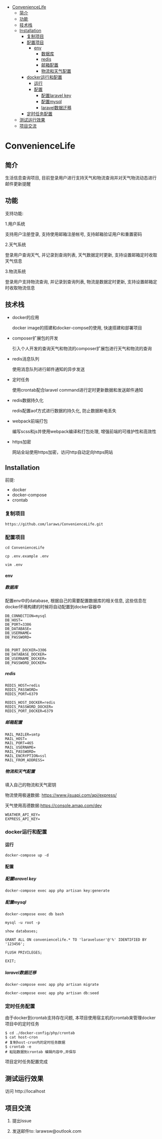 -   [ConvenienceLife](#conveniencelife)
    -   [简介](#简介)
    -   [功能](#功能)
    -   [技术栈](#技术栈)
    -   [Installation](#installation)
        -   [复制项目](#复制项目)
        -   [配置项目](#配置项目)
            -   [env](#env)
                -   [数据库](#数据库)
                -   [redis](#redis)
                -   [邮箱配置](#邮箱配置)
                -   [物流和天气配置](#物流和天气配置)
        -   [docker运行和配置](#docker运行和配置)
            -   [运行](#运行)
            -   [配置](#配置)
                -   [配置laravel key](#配置laravel-key)
                -   [配置mysql](#配置mysql)
                -   [laravel数据迁移](#laravel数据迁移)
        -   [定时任务配置](#定时任务配置)
    -   [测试运行效果](#测试运行效果)
    -   [项目交流](#项目交流)

ConvenienceLife
===============

简介
----

生活信息查询项目,
目前登录用户进行支持天气和物流查询并对天气物流动态进行邮件更新提醒

功能
----

支持功能:

1.用户系统

支持用户注册登录, 支持使用邮箱注册帐号, 支持邮箱验证用户和重置密码

2.天气系统

登录用户查询天气, 并记录到查询列表, 天气数据定时更新,
支持设置邮箱定时收取天气信息

3.物流系统

登录用户支持物流查询, 并记录到查询列表, 物流是数据定时更新,
支持设置邮箱定时收取物流信息

技术栈
------

-   docker的应用

    docker image的搭建和docker-compse的使用, 快速搭建和部署项目

-   composer扩展包的开发

    引入个人开发的查询天气和物流的composer扩展包进行天气和物流的查询

-   redis消息队列

    使用消息队列进行邮件通知的异步发送

-   定时任务

    使用crontab配合laravel command进行定时更新数据和发送邮件通知

-   redis数据持久化

    redis配置aof方式进行数据的持久化, 防止数据断电丢失

-   webpack前端打包

    编写scss和js并使用webpack编译和打包处理, 增强前端的可维护性和高效性
    
-   https加密

    网站全站使用https加密，访问http自动定向https网站

Installation
------------

前提:

-   docker
-   docker-compose
-   crontab

### 复制项目

``` {.bash}
https://github.com/laraws/ConvenienceLife.git
```

### 配置项目

    cd ConvenienceLife

``` {.bash}
cp .env.example .env
```

``` {.bash}
vim .env
```

#### env

##### 数据库

配置env中的database, 根据自己的需要配置数据库的相关信息,
这些信息在docker环境构建的时候将自动配置到docker容器中

``` {.dotenv}
DB_CONNECTION=mysql
DB_HOST=
DB_PORT=3306
DB_DATABASE=
DB_USERNAME=
DB_PASSWORD=


DB_PORT_DOCKER=3306
DB_DATABASE_DOCKER=
DB_USERNAME_DOCKER=
DB_PASSWORD_DOCKER=
```

##### redis

    REDIS_HOST=redis
    REDIS_PASSWORD=
    REDIS_PORT=6379

    REDIS_HOST_DOCKER=redis
    REDIS_PASSWORD_DOCKER=
    REDIS_PORT_DOCKER=6379

##### 邮箱配置

    MAIL_MAILER=smtp
    MAIL_HOST=
    MAIL_PORT=465
    MAIL_USERNAME=
    MAIL_PASSWORD=
    MAIL_ENCRYPTION=ssl
    MAIL_FROM_ADDRESS=

##### 物流和天气配置

填入自己的物流和天气密钥

物流使用极速数据: https://www.jisuapi.com/api/express/

天气使用高德数据:https://console.amap.com/dev

    WEATHER_API_KEY=
    EXPRESS_API_KEY=

### docker运行和配置

#### 运行

    docker-compose up -d 

#### 配置

##### 配置laravel key

``` {.bash}
docker-compose exec app php artisan key:generate
```

##### 配置mysql

``` {.bash}
docker-compose exec db bash
```

``` {.bash}
mysql -u root -p
```

``` {.bash}
show databases;
```

``` {.bash}
GRANT ALL ON conveniencelife.* TO 'laraveluser'@'%' IDENTIFIED BY '123456';
```

``` {.bash}
FLUSH PRIVILEGES;
```

``` {.bash}
EXIT;
```

##### laravel数据迁移

``` {.bash}
docker-compose exec app php artisan migrate
```

``` {.bash}
docker-compose exec app php artisan db:seed
```

### 定时任务配置

由于docker到crontab支持存在问题,
本项目使用宿主机的crontab来管理docker项目中的定时任务

``` {.bash}
$ cd ./docker-config/php/crontab
$ cat host-cron
# 复制host-cron内的定时任务数据
$ crontab -e
# 粘贴数据到crontab 编辑内容中,并保存
```

项目定时任务配置完成

测试运行效果
------------

访问 http://localhost

项目交流
--------

1.  提出issue

2.  发送邮件to: larawsw\@outlook.com
